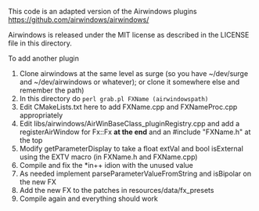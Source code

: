 This code is an adapted version of the Airwindows plugins https://github.com/airwindows/airwindows/

Airwindows is released under the MIT license as described in the LICENSE file in this directory.

To add another plugin

1. Clone airwindows at the same level as surge (so you have ~/dev/surge and ~/dev/airwindows or whatever); or clone it somewhere else and remember the path)
2. In this directory do `perl grab.pl FXName (airwindowspath)` 
3. Edit CMakeLists.txt here to add FXName.cpp and FXNameProc.cpp appropriately
4. Edit libs/airwindows/AirWinBaseClass_pluginRegistry.cpp 
   and add a registerAirWindow for Fx::Fx **at the end** and an #include "FXName.h" at the top
5. Modify getParameterDisplay to take a float extVal and bool isExternal using the EXTV macro (in FXName.h and FXName.cpp)
6. Compile and fix the *in++ idion with the unused value   
7. As needed implement parseParameterValueFromString and isBipolar on the new FX
8. Add the new FX to the patches in resources/data/fx_presets
9. Compile again and everything should work
